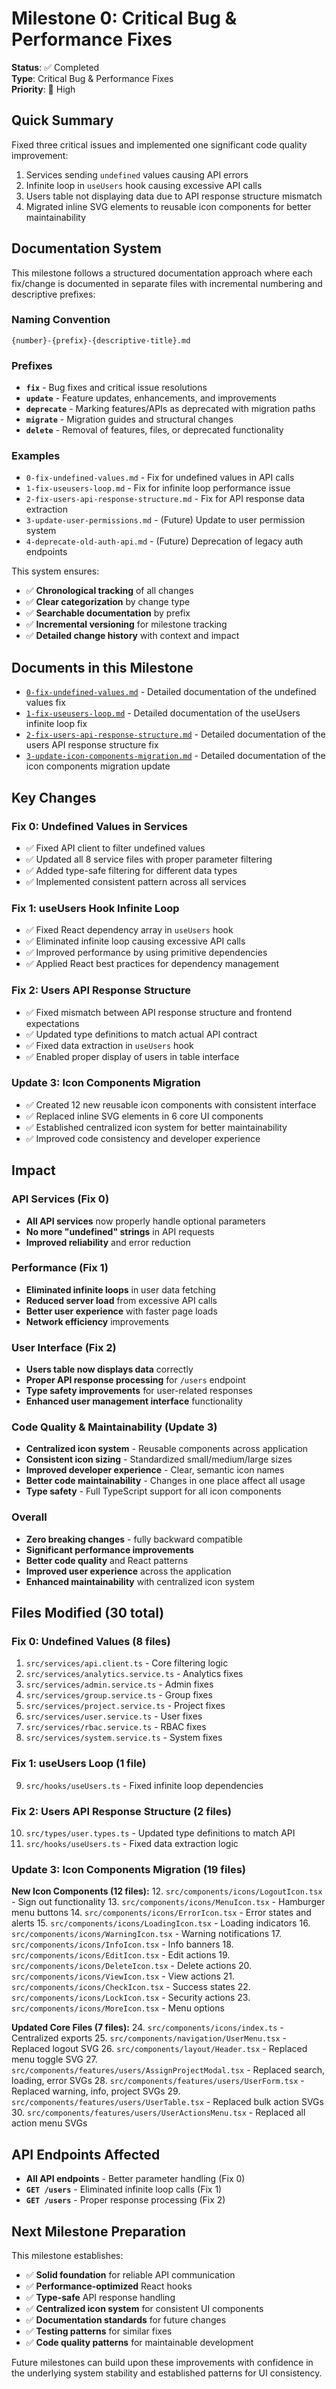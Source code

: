 # Milestone 0: Critical Bug & Performance Fixes

**Status**: ✅ Completed  
**Type**: Critical Bug & Performance Fixes  
**Priority**: 🔴 High  

## Quick Summary

Fixed three critical issues and implemented one significant code quality improvement:
1. Services sending `undefined` values causing API errors
2. Infinite loop in `useUsers` hook causing excessive API calls
3. Users table not displaying data due to API response structure mismatch
4. Migrated inline SVG elements to reusable icon components for better maintainability

## Documentation System

This milestone follows a structured documentation approach where each fix/change is documented in separate files with incremental numbering and descriptive prefixes:

### Naming Convention
```
{number}-{prefix}-{descriptive-title}.md
```

### Prefixes
- **`fix`** - Bug fixes and critical issue resolutions
- **`update`** - Feature updates, enhancements, and improvements
- **`deprecate`** - Marking features/APIs as deprecated with migration paths
- **`migrate`** - Migration guides and structural changes
- **`delete`** - Removal of features, files, or deprecated functionality

### Examples
- `0-fix-undefined-values.md` - Fix for undefined values in API calls
- `1-fix-useusers-loop.md` - Fix for infinite loop performance issue
- `2-fix-users-api-response-structure.md` - Fix for API response data extraction
- `3-update-user-permissions.md` - (Future) Update to user permission system
- `4-deprecate-old-auth-api.md` - (Future) Deprecation of legacy auth endpoints

This system ensures:
- ✅ **Chronological tracking** of all changes
- ✅ **Clear categorization** by change type
- ✅ **Searchable documentation** by prefix
- ✅ **Incremental versioning** for milestone tracking
- ✅ **Detailed change history** with context and impact

## Documents in this Milestone

- [`0-fix-undefined-values.md`](./0-fix-undefined-values.md) - Detailed documentation of the undefined values fix
- [`1-fix-useusers-loop.md`](./1-fix-useusers-loop.md) - Detailed documentation of the useUsers infinite loop fix  
- [`2-fix-users-api-response-structure.md`](./2-fix-users-api-response-structure.md) - Detailed documentation of the users API response structure fix
- [`3-update-icon-components-migration.md`](./3-update-icon-components-migration.md) - Detailed documentation of the icon components migration update

## Key Changes

### Fix 0: Undefined Values in Services
- ✅ Fixed API client to filter undefined values
- ✅ Updated all 8 service files with proper parameter filtering
- ✅ Added type-safe filtering for different data types
- ✅ Implemented consistent pattern across all services

### Fix 1: useUsers Hook Infinite Loop
- ✅ Fixed React dependency array in `useUsers` hook
- ✅ Eliminated infinite loop causing excessive API calls
- ✅ Improved performance by using primitive dependencies
- ✅ Applied React best practices for dependency management

### Fix 2: Users API Response Structure
- ✅ Fixed mismatch between API response structure and frontend expectations
- ✅ Updated type definitions to match actual API contract
- ✅ Fixed data extraction in `useUsers` hook
- ✅ Enabled proper display of users in table interface

### Update 3: Icon Components Migration
- ✅ Created 12 new reusable icon components with consistent interface
- ✅ Replaced inline SVG elements in 6 core UI components
- ✅ Established centralized icon system for better maintainability
- ✅ Improved code consistency and developer experience

## Impact

### API Services (Fix 0)
- **All API services** now properly handle optional parameters
- **No more "undefined" strings** in API requests
- **Improved reliability** and error reduction

### Performance (Fix 1)
- **Eliminated infinite loops** in user data fetching
- **Reduced server load** from excessive API calls
- **Better user experience** with faster page loads
- **Network efficiency** improvements

### User Interface (Fix 2)
- **Users table now displays data** correctly
- **Proper API response processing** for `/users` endpoint
- **Type safety improvements** for user-related responses
- **Enhanced user management interface** functionality

### Code Quality & Maintainability (Update 3)
- **Centralized icon system** - Reusable components across application
- **Consistent icon sizing** - Standardized small/medium/large sizes
- **Improved developer experience** - Clear, semantic icon names
- **Better code maintainability** - Changes in one place affect all usage
- **Type safety** - Full TypeScript support for all icon components

### Overall
- **Zero breaking changes** - fully backward compatible
- **Significant performance improvements**
- **Better code quality** and React patterns
- **Improved user experience** across the application
- **Enhanced maintainability** with centralized icon system

## Files Modified (30 total)

### Fix 0: Undefined Values (8 files)
1. `src/services/api.client.ts` - Core filtering logic
2. `src/services/analytics.service.ts` - Analytics fixes  
3. `src/services/admin.service.ts` - Admin fixes
4. `src/services/group.service.ts` - Group fixes
5. `src/services/project.service.ts` - Project fixes
6. `src/services/user.service.ts` - User fixes
7. `src/services/rbac.service.ts` - RBAC fixes
8. `src/services/system.service.ts` - System fixes

### Fix 1: useUsers Loop (1 file)
9. `src/hooks/useUsers.ts` - Fixed infinite loop dependencies 

### Fix 2: Users API Response Structure (2 files)
10. `src/types/user.types.ts` - Updated type definitions to match API
11. `src/hooks/useUsers.ts` - Fixed data extraction logic

### Update 3: Icon Components Migration (19 files)
**New Icon Components (12 files):**
12. `src/components/icons/LogoutIcon.tsx` - Sign out functionality
13. `src/components/icons/MenuIcon.tsx` - Hamburger menu buttons
14. `src/components/icons/ErrorIcon.tsx` - Error states and alerts
15. `src/components/icons/LoadingIcon.tsx` - Loading indicators
16. `src/components/icons/WarningIcon.tsx` - Warning notifications
17. `src/components/icons/InfoIcon.tsx` - Info banners
18. `src/components/icons/EditIcon.tsx` - Edit actions
19. `src/components/icons/DeleteIcon.tsx` - Delete actions
20. `src/components/icons/ViewIcon.tsx` - View actions
21. `src/components/icons/CheckIcon.tsx` - Success states
22. `src/components/icons/LockIcon.tsx` - Security actions
23. `src/components/icons/MoreIcon.tsx` - Menu options

**Updated Core Files (7 files):**
24. `src/components/icons/index.ts` - Centralized exports
25. `src/components/navigation/UserMenu.tsx` - Replaced logout SVG
26. `src/components/layout/Header.tsx` - Replaced menu toggle SVG
27. `src/components/features/users/AssignProjectModal.tsx` - Replaced search, loading, error SVGs
28. `src/components/features/users/UserForm.tsx` - Replaced warning, info, project SVGs
29. `src/components/features/users/UserTable.tsx` - Replaced bulk action SVGs
30. `src/components/features/users/UserActionsMenu.tsx` - Replaced all action menu SVGs

## API Endpoints Affected

- **All API endpoints** - Better parameter handling (Fix 0)
- **`GET /users`** - Eliminated infinite loop calls (Fix 1)
- **`GET /users`** - Proper response processing (Fix 2)

## Next Milestone Preparation

This milestone establishes:
- ✅ **Solid foundation** for reliable API communication
- ✅ **Performance-optimized** React hooks
- ✅ **Type-safe** API response handling
- ✅ **Centralized icon system** for consistent UI components
- ✅ **Documentation standards** for future changes
- ✅ **Testing patterns** for similar fixes
- ✅ **Code quality patterns** for maintainable development

Future milestones can build upon these improvements with confidence in the underlying system stability and established patterns for UI consistency. 
